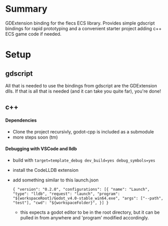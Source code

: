 # Summary
GDExtension binding for the flecs ECS library. Provides simple gdscript bindings for rapid prototyping and a convenient starter project adding c++ ECS game code if needed.

# Setup
## gdscript
All that is needed to use the bindings from gdscript are the GDExtension dlls. If that is all that is needed (and it can take you quite far), you're done!

## c++
#### Dependencies
- Clone the project recursivly, godot-cpp is included as a submodule
- more steps soon (tm)

#### Debugging with VSCode and lldb
- build with `target=template_debug dev_build=yes debug_symbols=yes`
- install the CodeLLDB extension
- add something similar to this launch.json

    `{
        "version": "0.2.0",
        "configurations": [{
            "name": "Launch",
            "type": "lldb",
            "request": "launch",
            "program": "${workspaceRoot}/Godot_v4.0-stable_win64.exe",
            "args": ["--path", "test"],
            "cwd": "${workspaceFolder}",
        }]
    }`
    
    - this expects a godot editor to be in the root directory, but it can be pulled in from anywhere and 'program' modified accordingly.